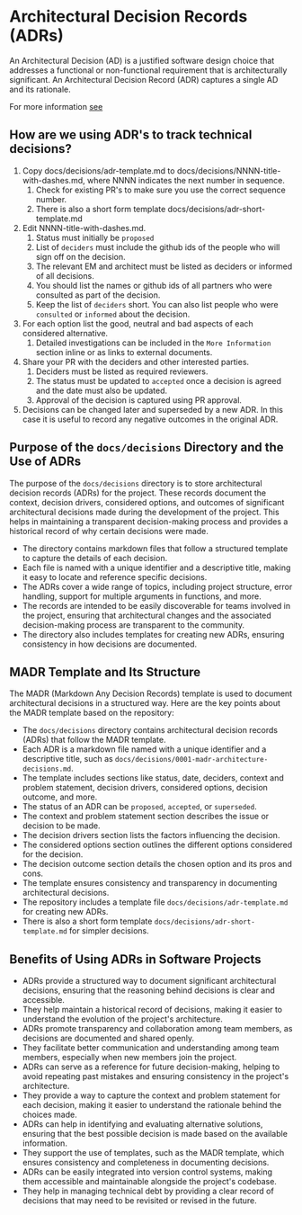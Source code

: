 # Architectural Decision Records (ADRs)

An Architectural Decision (AD) is a justified software design choice that addresses a functional or non-functional requirement that is architecturally significant. An Architectural Decision Record (ADR) captures a single AD and its rationale.

For more information [see](https://adr.github.io/)

## How are we using ADR's to track technical decisions?

1. Copy docs/decisions/adr-template.md to docs/decisions/NNNN-title-with-dashes.md, where NNNN indicates the next number in sequence.
    1. Check for existing PR's to make sure you use the correct sequence number.
    2. There is also a short form template docs/decisions/adr-short-template.md
2. Edit NNNN-title-with-dashes.md.
    1. Status must initially be `proposed`
    2. List of `deciders` must include the github ids of the people who will sign off on the decision.
    3. The relevant EM and architect must be listed as deciders or informed of all decisions.
    4. You should list the names or github ids of all partners who were consulted as part of the decision.
    5. Keep the list of `deciders` short. You can also list people who were `consulted` or `informed` about the decision.
3. For each option list the good, neutral and bad aspects of each considered alternative.
    1. Detailed investigations can be included in the `More Information` section inline or as links to external documents.
4. Share your PR with the deciders and other interested parties.
   1. Deciders must be listed as required reviewers.
   2. The status must be updated to `accepted` once a decision is agreed and the date must also be updated.
   3. Approval of the decision is captured using PR approval.
5. Decisions can be changed later and superseded by a new ADR. In this case it is useful to record any negative outcomes in the original ADR.

## Purpose of the `docs/decisions` Directory and the Use of ADRs

The purpose of the `docs/decisions` directory is to store architectural decision records (ADRs) for the project. These records document the context, decision drivers, considered options, and outcomes of significant architectural decisions made during the development of the project. This helps in maintaining a transparent decision-making process and provides a historical record of why certain decisions were made.

* The directory contains markdown files that follow a structured template to capture the details of each decision.
* Each file is named with a unique identifier and a descriptive title, making it easy to locate and reference specific decisions.
* The ADRs cover a wide range of topics, including project structure, error handling, support for multiple arguments in functions, and more.
* The records are intended to be easily discoverable for teams involved in the project, ensuring that architectural changes and the associated decision-making process are transparent to the community.
* The directory also includes templates for creating new ADRs, ensuring consistency in how decisions are documented.

## MADR Template and Its Structure

The MADR (Markdown Any Decision Records) template is used to document architectural decisions in a structured way. Here are the key points about the MADR template based on the repository:

* The `docs/decisions` directory contains architectural decision records (ADRs) that follow the MADR template.
* Each ADR is a markdown file named with a unique identifier and a descriptive title, such as `docs/decisions/0001-madr-architecture-decisions.md`.
* The template includes sections like status, date, deciders, context and problem statement, decision drivers, considered options, decision outcome, and more.
* The status of an ADR can be `proposed`, `accepted`, or `superseded`.
* The context and problem statement section describes the issue or decision to be made.
* The decision drivers section lists the factors influencing the decision.
* The considered options section outlines the different options considered for the decision.
* The decision outcome section details the chosen option and its pros and cons.
* The template ensures consistency and transparency in documenting architectural decisions.
* The repository includes a template file `docs/decisions/adr-template.md` for creating new ADRs.
* There is also a short form template `docs/decisions/adr-short-template.md` for simpler decisions.

## Benefits of Using ADRs in Software Projects

* ADRs provide a structured way to document significant architectural decisions, ensuring that the reasoning behind decisions is clear and accessible.
* They help maintain a historical record of decisions, making it easier to understand the evolution of the project's architecture.
* ADRs promote transparency and collaboration among team members, as decisions are documented and shared openly.
* They facilitate better communication and understanding among team members, especially when new members join the project.
* ADRs can serve as a reference for future decision-making, helping to avoid repeating past mistakes and ensuring consistency in the project's architecture.
* They provide a way to capture the context and problem statement for each decision, making it easier to understand the rationale behind the choices made.
* ADRs can help in identifying and evaluating alternative solutions, ensuring that the best possible decision is made based on the available information.
* They support the use of templates, such as the MADR template, which ensures consistency and completeness in documenting decisions.
* ADRs can be easily integrated into version control systems, making them accessible and maintainable alongside the project's codebase.
* They help in managing technical debt by providing a clear record of decisions that may need to be revisited or revised in the future.
